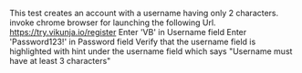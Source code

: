 This test creates an account with a username having only 2 characters.
invoke chrome browser for launching the following Url.  https://try.vikunja.io/register
Enter 'VB' in Username field
Enter 'Password123!' in Password field
Verify that the username field is highlighted with hint under the username field which says "Username must have at least 3 characters"
